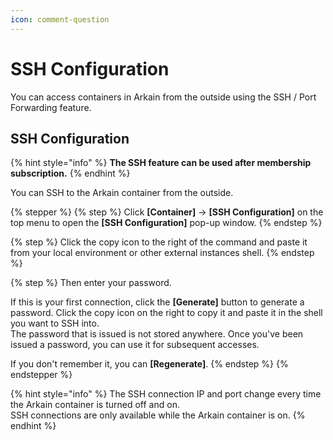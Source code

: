 ```yaml
---
icon: comment-question
---
```


# SSH Configuration

You can access containers in Arkain from the outside using the SSH / Port Forwarding feature.

## **SSH Configuration** <a href="#ssh-configuration" id="ssh-configuration"></a>

{% hint style="info" %}
**The SSH feature can be used after membership subscription.**
{% endhint %}

You can SSH to the Arkain container from the outside.

{% stepper %}
{% step %}
Click **\[Container]** → **\[SSH Configuration]** on the top menu to open the **\[SSH Configuration]** pop-up window.
{% endstep %}

{% step %}
Click the copy icon to the right of the command and paste it from your local environment or other external instances shell.
{% endstep %}

{% step %}
Then enter your password.

If this is your first connection, click the **\[Generate]** button to generate a password. Click the copy icon on the right to copy it and paste it in the shell you want to SSH into.\
The password that is issued is not stored anywhere. Once you've been issued a password, you can use it for subsequent accesses.

If you don't remember it, you can **\[Regenerate]**.
{% endstep %}
{% endstepper %}

{% hint style="info" %}
The SSH connection IP and port change every time the Arkain container is turned off and on.\
SSH connections are only available while the Arkain container is on.
{% endhint %}
